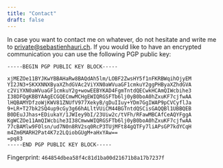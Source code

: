 ```yaml
---
title: "Contact"
draft: false
---
```


In case you want to contact me on whatever, do not hesitate and write me to [private@sebastienhauri.ch](mailto:private@sebastienhauri.ch). If you would like to have an encrypted communication you can use the following PGP public key:

```asc
-----BEGIN PGP PUBLIC KEY BLOCK-----

xjMEZOe11BYJKwYBBAHaRw8BAQdAh5lm/LOBF2ZwsHY5f1nFKRBWqihOjyEM
YI2JN3+SKXXNNXByaXZhdGVAc2ViYXN0aWVuaGF1cmkuY2ggPHByaXZhdGVA
c2ViYXN0aWVuaGF1cmkuY2g+wowEEBYKAD4FgmTntdQECwkHCAmQIWcbihe3
I38DFQgKBBYAAgECGQECmwMCHgEWIQRGSFTb6lj0yB0boA0hZxuKF7cjfwAA
lHQBAMYDfzoWjKWV81ZNUfV977XekyB/gDuIIuy+YDm7GgIWAP9pCVCyflJa
9+LR+T27bk2SQ4up9cGy3g66hALltVUiCM44BGTntdQSCisGAQQBl1UBBQEB
B0DEuJJhas+EDiukaY/1JWIey9bI/23Uiw2c/tVFh/RFawMBCAfCeAQYFggA
KgWCZOe11AmQIWcbihe3I38CmwwWIQRGSFTb6lj0yB0boA0hZxuKF7cjfwAA
77cBAMlw9FOlsn/ud7N0n8RV2sq0RcP3TUjMFt84gQTFy7liAPsGP7kdYCqH
m4Zm6MARH2Pat4K7z2LQiobGUgM+aHxYAw==
=pq83
-----END PGP PUBLIC KEY BLOCK-----
```

Fingerprint: `464854dbea58f4c81d1ba00d21671b8a17b7237f`
